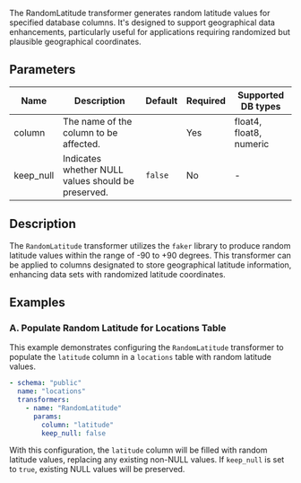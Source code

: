 The RandomLatitude transformer generates random latitude values for specified database columns. It's designed to support geographical data enhancements, particularly useful for applications requiring randomized but plausible geographical coordinates.

## Parameters

| Name      | Description                                          | Default | Required | Supported DB types |
|-----------|------------------------------------------------------|---------|----------|--------------------|
| column    | The name of the column to be affected.               |         | Yes      | float4, float8, numeric |
| keep_null | Indicates whether NULL values should be preserved.  | `false` | No       | -                  |

## Description

The `RandomLatitude` transformer utilizes the `faker` library to produce random latitude values within the range of -90 to +90 degrees. This transformer can be applied to columns designated to store geographical latitude information, enhancing data sets with randomized latitude coordinates.

## Examples

### A. Populate Random Latitude for Locations Table

This example demonstrates configuring the `RandomLatitude` transformer to populate the `latitude` column in a `locations` table with random latitude values.

```yaml
- schema: "public"
  name: "locations"
  transformers:
    - name: "RandomLatitude"
      params:
        column: "latitude"
        keep_null: false
```

With this configuration, the `latitude` column will be filled with random latitude values, replacing any existing non-NULL values. If `keep_null` is set to `true`, existing NULL values will be preserved.
